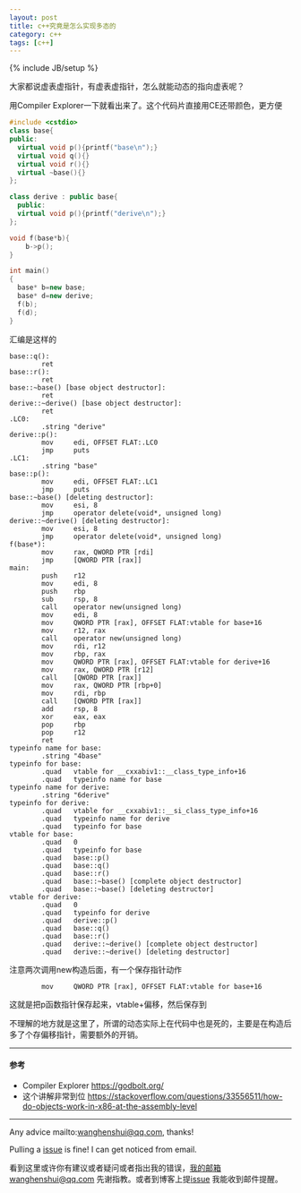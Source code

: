 ```yaml
---
layout: post
title: c++究竟是怎么实现多态的
category: c++
tags: [c++]
---
```


{% include JB/setup %}

大家都说虚表虚指针，有虚表虚指针，怎么就能动态的指向虚表呢？

用Compiler Explorer一下就看出来了。这个代码片直接用CE还带颜色，更方便

```c++
#include <cstdio>
class base{
public:
  virtual void p(){printf("base\n");}
  virtual void q(){}
  virtual void r(){}
  virtual ~base(){}
};

class derive : public base{
  public:
  virtual void p(){printf("derive\n");}
};

void f(base*b){
	b->p();
}

int main()
{
  base* b=new base;
  base* d=new derive;
  f(b);
  f(d);
}
```

汇编是这样的

```assembly
base::q():
        ret
base::r():
        ret
base::~base() [base object destructor]:
        ret
derive::~derive() [base object destructor]:
        ret
.LC0:
        .string "derive"
derive::p():
        mov     edi, OFFSET FLAT:.LC0
        jmp     puts
.LC1:
        .string "base"
base::p():
        mov     edi, OFFSET FLAT:.LC1
        jmp     puts
base::~base() [deleting destructor]:
        mov     esi, 8
        jmp     operator delete(void*, unsigned long)
derive::~derive() [deleting destructor]:
        mov     esi, 8
        jmp     operator delete(void*, unsigned long)
f(base*):
        mov     rax, QWORD PTR [rdi]
        jmp     [QWORD PTR [rax]]
main:
        push    r12
        mov     edi, 8
        push    rbp
        sub     rsp, 8
        call    operator new(unsigned long)
        mov     edi, 8
        mov     QWORD PTR [rax], OFFSET FLAT:vtable for base+16
        mov     r12, rax
        call    operator new(unsigned long)
        mov     rdi, r12
        mov     rbp, rax
        mov     QWORD PTR [rax], OFFSET FLAT:vtable for derive+16
        mov     rax, QWORD PTR [r12]
        call    [QWORD PTR [rax]]
        mov     rax, QWORD PTR [rbp+0]
        mov     rdi, rbp
        call    [QWORD PTR [rax]]
        add     rsp, 8
        xor     eax, eax
        pop     rbp
        pop     r12
        ret
typeinfo name for base:
        .string "4base"
typeinfo for base:
        .quad   vtable for __cxxabiv1::__class_type_info+16
        .quad   typeinfo name for base
typeinfo name for derive:
        .string "6derive"
typeinfo for derive:
        .quad   vtable for __cxxabiv1::__si_class_type_info+16
        .quad   typeinfo name for derive
        .quad   typeinfo for base
vtable for base:
        .quad   0
        .quad   typeinfo for base
        .quad   base::p()
        .quad   base::q()
        .quad   base::r()
        .quad   base::~base() [complete object destructor]
        .quad   base::~base() [deleting destructor]
vtable for derive:
        .quad   0
        .quad   typeinfo for derive
        .quad   derive::p()
        .quad   base::q()
        .quad   base::r()
        .quad   derive::~derive() [complete object destructor]
        .quad   derive::~derive() [deleting destructor]
```



 注意两次调用new构造后面，有一个保存指针动作 

```assembly
        mov     QWORD PTR [rax], OFFSET FLAT:vtable for base+16
```

这就是把p函数指针保存起来，vtable+偏移，然后保存到

不理解的地方就是这里了，所谓的动态实际上在代码中也是死的，主要是在构造后多了个存偏移指针，需要额外的开销。

----

#### 参考

- Compiler Explorer https://godbolt.org/
- 这个讲解非常到位 <https://stackoverflow.com/questions/33556511/how-do-objects-work-in-x86-at-the-assembly-level>

---

Any advice mailto:wanghenshui@qq.com, thanks! 

Pulling a [issue](https://github.com/wanghenshui/wanghenshui.github.io/issues/new) is fine! I can get noticed from email.

看到这里或许你有建议或者疑问或者指出我的错误，我的邮箱wanghenshui@qq.com 先谢指教。或者到博客上提[issue](https://github.com/wanghenshui/wanghenshui.github.io/issues/new) 我能收到邮件提醒。